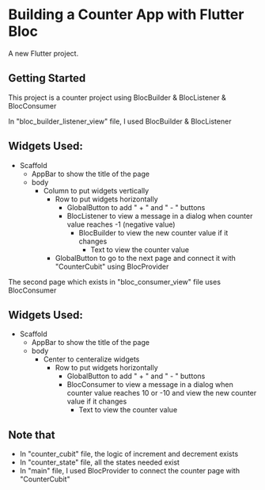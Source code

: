# Building a Counter App with Flutter Bloc

A new Flutter project.

## Getting Started

This project is a counter project using BlocBuilder & BlocListener & BlocConsumer

In "bloc_builder_listener_view" file, I used BlocBuilder & BlocListener

## Widgets Used:
  - Scaffold
      - AppBar to show the title of the page
      -  body
          - Column to put widgets vertically
              - Row to put widgets horizontally
                  - GlobalButton to add " + " and " - " buttons
                  - BlocListener to view a message in a dialog when counter value reaches -1 (negative value)
                      - BlocBuilder to view the new counter value if it changes
                          - Text to view the counter value
              - GlobalButton to go to the next page and connect it with "CounterCubit" using BlocProvider

The second page which exists in "bloc_consumer_view" file uses BlocConsumer

## Widgets Used:
  - Scaffold
      - AppBar to show the title of the page
      -  body
          - Center to centeralize widgets
              - Row to put widgets horizontally
                  - GlobalButton to add " + " and " - " buttons
                  - BlocConsumer to view a message in a dialog when counter value reaches 10 or -10 and view the new counter value if it changes
                      - Text to view the counter value
                        
## Note that
- In "counter_cubit" file, the logic of increment and decrement exists
- In "counter_state" file, all the states needed exist
- In "main" file, I used BlocProvider to connect the counter page with "CounterCubit"
